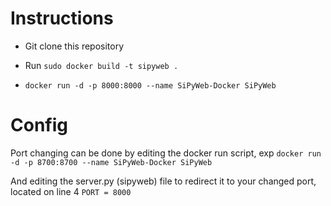 # Instructions


- Git clone this repository

- Run ```sudo docker build -t sipyweb .```
- ```docker run -d -p 8000:8000 --name SiPyWeb-Docker SiPyWeb```

# Config

Port changing can be done by editing the docker run script, exp ```docker run -d -p 8700:8700 --name SiPyWeb-Docker SiPyWeb```

And editing the server.py (sipyweb) file to redirect it to your changed port, located on line 4 ```PORT = 8000```
